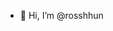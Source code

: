 - 👋 Hi, I’m @rosshhun

<!---
rosshhun/rosshhun is a ✨ special ✨ repository because its `README.md` (this file) appears on your GitHub profile.
You can click the Preview link to take a look at your changes.
--->
